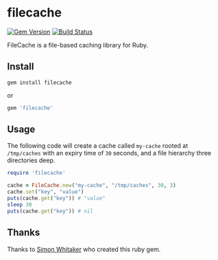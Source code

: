 # filecache

[![Gem Version](https://badge.fury.io/rb/filecache.svg)](http://badge.fury.io/rb/filecache)
[![Build Status](https://travis-ci.org/leighmcculloch/filecache-ruby.svg)](https://travis-ci.org/leighmcculloch/filecache-ruby)

FileCache is a file-based caching library for Ruby.

## Install

```
gem install filecache
```

or

```ruby
gem 'filecache'
```

## Usage

The following code will create a cache called `my-cache` rooted at `/tmp/caches` with an expiry time of `30` seconds, and a file hierarchy three directories deep.

```ruby
require 'filecache'

cache = FileCache.new("my-cache", "/tmp/caches", 30, 3)
cache.set("key", "value")
puts(cache.get("key")) # "value"
sleep 30
puts(cache.get("key")) # nil
```

## Thanks

Thanks to [Simon Whitaker](http://github.com/simonwhitaker/filecache-ruby) who created this ruby gem.